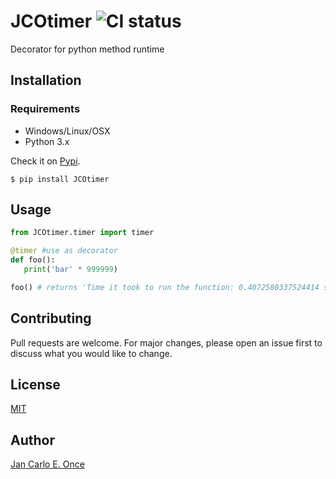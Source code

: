 # JCOtimer ![CI status](https://img.shields.io/badge/build-passing-brightgreen.svg)

Decorator for python method runtime

## Installation

### Requirements
* Windows/Linux/OSX
* Python 3.x

Check it on [Pypi](https://pypi.org/project/JCOtimer/).

`$ pip install JCOtimer`

## Usage

```python
from JCOtimer.timer import timer

@timer #use as decorator
def foo():
   print('bar' * 999999)

foo() # returns 'Time it took to run the function: 0.4072580337524414 secs'

```


## Contributing
Pull requests are welcome. For major changes, please open an issue first to discuss what you would like to change.


## License
[MIT](https://choosealicense.com/licenses/mit/)

## Author
[Jan Carlo E. Once](https://www.facebook.com/jancarlo.once)
